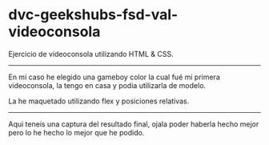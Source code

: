 # dvc-geekshubs-fsd-val-videoconsola

Ejercicio de videoconsola utilizando HTML & CSS.

-----------

En mi caso he elegido una gameboy color la cual fué mi primera videoconsola, la tengo en casa y podia utilizarla de modelo.

La he maquetado utilizando flex y posiciones relativas. 

-----------

Aqui teneis una captura del resultado final, ojala poder haberla hecho mejor pero lo he hecho lo mejor que he podido.

